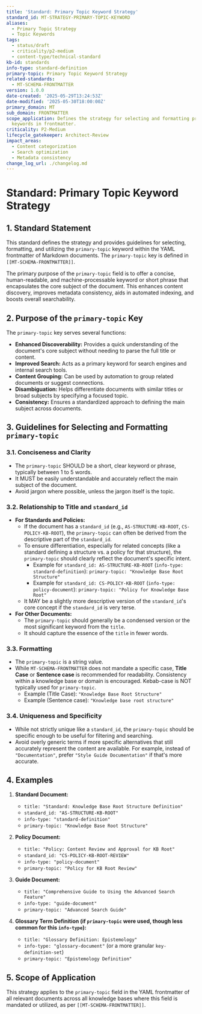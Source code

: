 ```yaml
---
title: 'Standard: Primary Topic Keyword Strategy'
standard_id: MT-STRATEGY-PRIMARY-TOPIC-KEYWORD
aliases:
  - Primary Topic Strategy
  - Topic Keywords
tags:
  - status/draft
  - criticality/p2-medium
  - content-type/technical-standard
kb-id: standards
info-type: standard-definition
primary-topic: Primary Topic Keyword Strategy
related-standards:
  - MT-SCHEMA-FRONTMATTER
version: 1.0.0
date-created: '2025-05-29T13:24:53Z'
date-modified: '2025-05-30T18:00:00Z'
primary_domain: MT
sub_domain: FRONTMATTER
scope_application: Defines the strategy for selecting and formatting primary topic
  keywords in frontmatter.
criticality: P2-Medium
lifecycle_gatekeeper: Architect-Review
impact_areas:
  - Content categorization
  - Search optimization
  - Metadata consistency
change_log_url: ./changelog.md
---
```

# Standard: Primary Topic Keyword Strategy

## 1. Standard Statement

This standard defines the strategy and provides guidelines for selecting, formatting, and utilizing the `primary-topic` keyword within the YAML frontmatter of Markdown documents. The `primary-topic` key is defined in `[[MT-SCHEMA-FRONTMATTER]]`.

The primary purpose of the `primary-topic` field is to offer a concise, human-readable, and machine-processable keyword or short phrase that encapsulates the core subject of the document. This enhances content discovery, improves metadata consistency, aids in automated indexing, and boosts overall searchability.

## 2. Purpose of the `primary-topic` Key

The `primary-topic` key serves several functions:

*   **Enhanced Discoverability:** Provides a quick understanding of the document's core subject without needing to parse the full title or content.
*   **Improved Search:** Acts as a primary keyword for search engines and internal search tools.
*   **Content Grouping:** Can be used by automation to group related documents or suggest connections.
*   **Disambiguation:** Helps differentiate documents with similar titles or broad subjects by specifying a focused topic.
*   **Consistency:** Ensures a standardized approach to defining the main subject across documents.

## 3. Guidelines for Selecting and Formatting `primary-topic`

### 3.1. Conciseness and Clarity
*   The `primary-topic` SHOULD be a short, clear keyword or phrase, typically between 1 to 5 words.
*   It MUST be easily understandable and accurately reflect the main subject of the document.
*   Avoid jargon where possible, unless the jargon itself is the topic.

### 3.2. Relationship to Title and `standard_id`
*   **For Standards and Policies:**
    *   If the document has a `standard_id` (e.g., `AS-STRUCTURE-KB-ROOT`, `CS-POLICY-KB-ROOT`), the `primary-topic` can often be derived from the descriptive part of the `standard_id`.
    *   To ensure differentiation, especially for related concepts (like a standard defining a structure vs. a policy for that structure), the `primary-topic` should clearly reflect the document's specific intent.
        *   Example for `standard_id: AS-STRUCTURE-KB-ROOT` (`info-type: standard-definition`): `primary-topic: "Knowledge Base Root Structure"`
        *   Example for `standard_id: CS-POLICY-KB-ROOT` (`info-type: policy-document`): `primary-topic: "Policy for Knowledge Base Root"`
    *   It MAY be a slightly more descriptive version of the `standard_id`'s core concept if the `standard_id` is very terse.
*   **For Other Documents:**
    *   The `primary-topic` should generally be a condensed version or the most significant keyword from the `title`.
    *   It should capture the essence of the `title` in fewer words.

### 3.3. Formatting
*   The `primary-topic` is a string value.
*   While `MT-SCHEMA-FRONTMATTER` does not mandate a specific case, **Title Case** or **Sentence case** is recommended for readability. Consistency within a knowledge base or domain is encouraged. Kebab-case is NOT typically used for `primary-topic`.
    *   Example (Title Case): `"Knowledge Base Root Structure"`
    *   Example (Sentence case): `"Knowledge base root structure"`

### 3.4. Uniqueness and Specificity
*   While not strictly unique like a `standard_id`, the `primary-topic` should be specific enough to be useful for filtering and searching.
*   Avoid overly generic terms if more specific alternatives that still accurately represent the content are available. For example, instead of `"Documentation"`, prefer `"Style Guide Documentation"` if that's more accurate.

## 4. Examples

1.  **Standard Document:**
    *   `title: "Standard: Knowledge Base Root Structure Definition"`
    *   `standard_id: "AS-STRUCTURE-KB-ROOT"`
    *   `info-type: "standard-definition"`
    *   `primary-topic: "Knowledge Base Root Structure"`

2.  **Policy Document:**
    *   `title: "Policy: Content Review and Approval for KB Root"`
    *   `standard_id: "CS-POLICY-KB-ROOT-REVIEW"`
    *   `info-type: "policy-document"`
    *   `primary-topic: "Policy for KB Root Review"`

3.  **Guide Document:**
    *   `title: "Comprehensive Guide to Using the Advanced Search Feature"`
    *   `info-type: "guide-document"`
    *   `primary-topic: "Advanced Search Guide"`

4.  **Glossary Term Definition (if `primary-topic` were used, though less common for this `info-type`):**
    *   `title: "Glossary Definition: Epistemology"`
    *   `info-type: "glossary-document"` (or a more granular `key-definition-set`)
    *   `primary-topic: "Epistemology Definition"`

## 5. Scope of Application
This strategy applies to the `primary-topic` field in the YAML frontmatter of all relevant documents across all knowledge bases where this field is mandated or utilized, as per `[[MT-SCHEMA-FRONTMATTER]]`.
